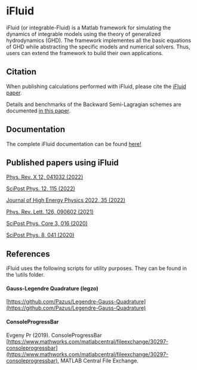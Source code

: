 # iFluid

iFluid (or integrable-Fluid) is a Matlab framework for simulating the dynamics of integrable models using the theory of generalized hydrodynamics (GHD). The framework implementes all the basic equations of GHD while abstracting the specific models and numerical solvers. Thus, users can extend the framework to build their own applications.


## Citation
When publishing calculations performed with iFluid, please cite the [iFluid paper](https://arxiv.org/abs/2001.02547). 

Details and benchmarks of the Backward Semi-Lagragian schemes are documented [in this paper](https://arxiv.org/abs/2212.12349).

## Documentation
The complete iFluid documentation can be found [here!](https://integrablefluid.github.io/iFluidDocumentation/)

## Published papers using iFluid

[Phys. Rev. X 12, 041032 (2022)](https://journals.aps.org/prx/abstract/10.1103/PhysRevX.12.041032)

[SciPost Phys. 12, 115 (2022)](https://www.scipost.org/SciPostPhys.12.3.115?acad_field_slug=mathematics)

[Journal of High Energy Physics 2022, 35 (2022)](https://link.springer.com/article/10.1007/JHEP04(2022)035)

[Phys. Rev. Lett. 126, 090602 (2021)](https://doi.org/10.1103/PhysRevLett.126.090602)

[SciPost Phys. Core 3, 016 (2020)](https://scipost.org/SciPostPhysCore.3.2.016)

[SciPost Phys. 8, 041 (2020)](https://scipost.org/SciPostPhys.8.3.041)

## References
iFluid uses the following scripts for utility purposes. They can be found in the \utils folder.

#### Gauss-Legendre Quadrature (legzo)

[https://github.com/Pazus/Legendre-Gauss-Quadrature](https://github.com/Pazus/Legendre-Gauss-Quadrature)

#### ConsoleProgressBar
Evgeny Pr (2019). ConsoleProgressBar [https://www.mathworks.com/matlabcentral/fileexchange/30297-consoleprogressbar](https://www.mathworks.com/matlabcentral/fileexchange/30297-consoleprogressbar), MATLAB Central File Exchange. 
